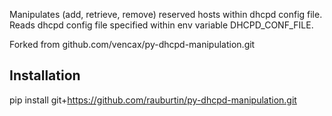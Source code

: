 Manipulates (add, retrieve, remove) reserved hosts within dhcpd config file.
Reads dhcpd config file specified within env variable DHCPD_CONF_FILE.

Forked from github.com/vencax/py-dhcpd-manipulation.git

## Installation

pip install git+https://github.com/rauburtin/py-dhcpd-manipulation.git
